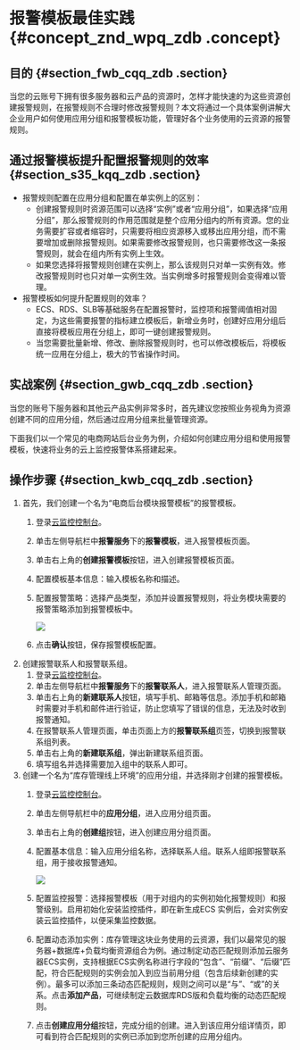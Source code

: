 # 报警模板最佳实践 {#concept_znd_wpq_zdb .concept}

## 目的 {#section_fwb_cqq_zdb .section}

当您的云账号下拥有很多服务器和云产品的资源时，怎样才能快速的为这些资源创建报警规则，在报警规则不合理时修改报警规则？本文将通过一个具体案例讲解大企业用户如何使用应用分组和报警模板功能，管理好各个业务使用的云资源的报警规则。

## 通过报警模板提升配置报警规则的效率 {#section_s35_kqq_zdb .section}

-   报警规则配置在应用分组和配置在单实例上的区别：
    -   创建报警规则时资源范围可以选择“实例”或者“应用分组”，如果选择“应用分组”，那么报警规则的作用范围就是整个应用分组内的所有资源。您的业务需要扩容或者缩容时，只需要将相应资源移入或移出应用分组，而不需要增加或删除报警规则。如果需要修改报警规则，也只需要修改这一条报警规则，就会在组内所有实例上生效。
    -   如果您选择将报警规则创建在实例上，那么该规则只对单一实例有效。修改报警规则时也只对单一实例生效。当实例增多时报警规则会变得难以管理。
-   报警模板如何提升配置规则的效率？
    -   ECS、RDS、SLB等基础服务在配置报警时，监控项和报警阈值相对固定，为这些需要报警的指标建立模板后，新增业务时，创建好应用分组后直接将模板应用在分组上，即可一键创建报警规则。
    -   当您需要批量新增、修改、删除报警规则时，也可以修改模板后，将模板统一应用在分组上，极大的节省操作时间。

## 实战案例 {#section_gwb_cqq_zdb .section}

当您的账号下服务器和其他云产品实例非常多时，首先建议您按照业务视角为资源创建不同的应用分组，然后通过应用分组来批量管理资源。

下面我们以一个常见的电商网站后台业务为例，介绍如何创建应用分组和使用报警模板，快速将业务的云上监控报警体系搭建起来。

## 操作步骤 {#section_kwb_cqq_zdb .section}

1.  首先，我们创建一个名为“电商后台模块报警模板”的报警模板。
    1.  登录[云监控控制台](https://cloudmonitor.console.aliyun.com)。
    2.  单击左侧导航栏中**报警服务**下的**报警模板**，进入报警模板页面。
    3.  单击右上角的**创建报警模板**按钮，进入创建报警模板页面。
    4.  配置模板基本信息：输入模板名称和描述。
    5.  配置报警策略：选择产品类型，添加并设置报警规则，将业务模块需要的报警策略添加到报警模板中。

        ![](http://static-aliyun-doc.oss-cn-hangzhou.aliyuncs.com/assets/img/6235/15440600265169_zh-CN.png)

    6.  点击**确认**按钮，保存报警模板配置。
2.  创建报警联系人和报警联系组。
    1.  登录[云监控控制台](https://cloudmonitor.console.aliyun.com)。
    2.  单击左侧导航栏中**报警服务**下的**报警联系人**，进入报警联系人管理页面。
    3.  单击右上角的**新建联系人**按钮，填写手机、邮箱等信息。添加手机和邮箱时需要对手机和邮件进行验证，防止您填写了错误的信息，无法及时收到报警通知。
    4.  在报警联系人管理页面，单击页面上方的**报警联系组**页签，切换到报警联系组列表。
    5.  单击右上角的**新建联系组**，弹出新建联系组页面。
    6.  填写组名并选择需要加入组中的联系人即可。
3.  创建一个名为“库存管理线上环境”的应用分组，并选择刚才创建的报警模板。
    1.  登录[云监控控制台](https://cloudmonitor.console.aliyun.com)。
    2.  单击左侧导航栏中的**应用分组**，进入应用分组页面。
    3.  单击右上角的**创建组**按钮，进入创建应用分组页面。
    4.  配置基本信息：输入应用分组名称，选择联系人组。联系人组即报警联系组，用于接收报警通知。

        ![](http://static-aliyun-doc.oss-cn-hangzhou.aliyuncs.com/assets/img/6235/15440600265163_zh-CN.jpg)

    5.  配置监控报警：选择报警模板（用于对组内的实例初始化报警规则）和报警级别。启用初始化安装监控插件，即在新生成ECS 实例后，会对实例安装云监控插件，以便采集监控数据。
    6.  配置动态添加实例：库存管理这块业务使用的云资源，我们以最常见的服务器+数据库+负载均衡资源组合为例。通过制定动态匹配规则添加云服务器ECS实例，支持根据ECS实例名称进行字段的“包含”、“前缀”、“后缀”匹配，符合匹配规则的实例会加入到应当前用分组（包含后续新创建的实例）。最多可以添加三条动态匹配规则，规则之间可以是“与”、“或”的关系。点击**添加产品**，可继续制定云数据库RDS版和负载均衡的动态匹配规则。
    7.  点击**创建应用分组**按钮，完成分组的创建。进入到该应用分组详情页，即可看到符合匹配规则的实例已添加到您所创建的应用分组内。

